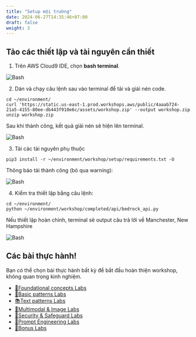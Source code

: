 ```yaml
---
title: "Setup mội trường"
date: 2024-06-27T14:35:46+07:00
draft: false
weight: 3
---
```


## Tảo các thiết lập và tài nguyên cần thiết
1. Trên AWS Cloud9 IDE, chọn **bash terminal**.

![Bash](/images/2-Bedrock/prep/Prep-16.png)

2. Dán và chạy câu lệnh sau vào terminal để tải và giái nén code.

```
cd ~/environment/
curl 'https://static.us-east-1.prod.workshops.aws/public/4aaab724-21a5-4155-80ee-db443f910e6c/assets/workshop.zip' --output workshop.zip
unzip workshop.zip
```

Sau khi thành công, kết quả giải nén sẽ hiện lên terminal.

![Bash](/images/2-Bedrock/prep/Prep-17.png)

3. Tải các tài nguyên phụ thuộc
```
pip3 install -r ~/environment/workshop/setup/requirements.txt -U
```

Thông báo tải thành công (bỏ qua warning):

![Bash](/images/2-Bedrock/prep/Prep-18.png)

4. Kiểm tra thiết lập bằng câu lệnh:

```
cd ~/environment/
python ~/environment/workshop/completed/api/bedrock_api.py
```

Nếu thiết lập hoàn chỉnh, terminal sẽ output câu trả lời về Manchester, New Hampshire

![Bash](/images/2-Bedrock/prep/Prep-19.png)

## Các bài thực hành!
Bạn có thể chọn bài thực hành bất kỳ để bắt đầu hoàn thiện workshop, không quan trọng kinh nghiệm.

- [🧱Foundational concepts Labs](../2.2-foundational/)
- [📙Basic patterns Labs](../2.3-basic/)
- [📚Text patterns Labs](../2.4-text/)
- [🌃Multimodal & Image Labs](../2.5-image/)
- [🔐Security & Safeguard Labs](../2.6-security/)
- [💬Prompt Engineering Labs](../2.7-prompteng/)
- [🎁Bonus Labs](../2.8-bonus/)

